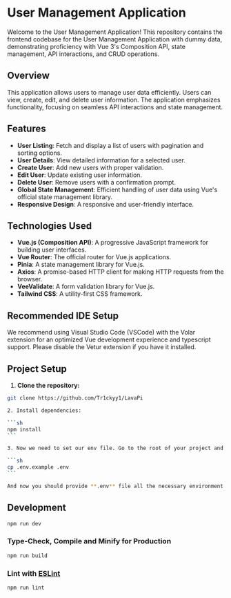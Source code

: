 # User Management Application

Welcome to the User Management Application! This repository contains the frontend codebase for the User Management Application with dummy data, demonstrating proficiency with Vue 3's Composition API, state management, API interactions, and CRUD operations.

## Overview

This application allows users to manage user data efficiently. Users can view, create, edit, and delete user information. The application emphasizes functionality, focusing on seamless API interactions and state management.

## Features

- **User Listing**: Fetch and display a list of users with pagination and sorting options.
- **User Details**: View detailed information for a selected user.
- **Create User**: Add new users with proper validation.
- **Edit User**: Update existing user information.
- **Delete User**: Remove users with a confirmation prompt.
- **Global State Management**: Efficient handling of user data using Vue's official state management library.
- **Responsive Design**: A responsive and user-friendly interface.

## Technologies Used

- **Vue.js (Composition API)**: A progressive JavaScript framework for building user interfaces.
- **Vue Router**: The official router for Vue.js applications.
- **Pinia**: A state management library for Vue.js.
- **Axios**: A promise-based HTTP client for making HTTP requests from the browser.
- **VeeValidate**: A form validation library for Vue.js.
- **Tailwind CSS**: A utility-first CSS framework.

## Recommended IDE Setup

We recommend using Visual Studio Code (VSCode) with the Volar extension for an optimized Vue development experience and typescript support. Please disable the Vetur extension if you have it installed.

## Project Setup

1. **Clone the repository:**

````sh
git clone https://github.com/Tr1ckyy1/LavaPi

2. Install dependencies:

```sh
npm install
```

3. Now we need to set our env file. Go to the root of your project and execute this command:

```sh
cp .env.example .env
```

And now you should provide **.env** file all the necessary environment variables

````

## Development

```sh
npm run dev
```

### Type-Check, Compile and Minify for Production

```sh
npm run build
```

### Lint with [ESLint](https://eslint.org/)

```sh
npm run lint
```
